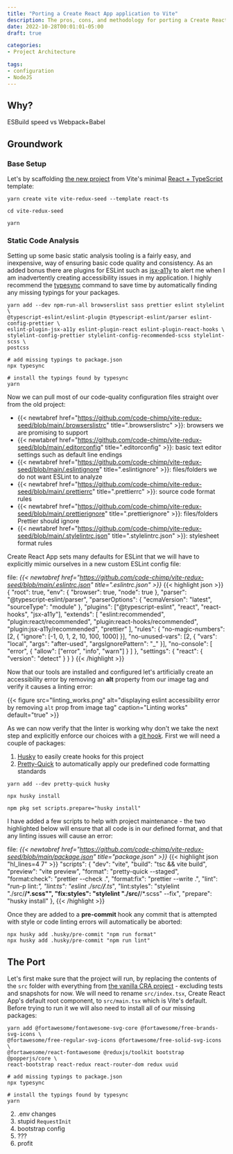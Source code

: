 ```yaml
---
title: "Porting a Create React App application to Vite"
description: The pros, cons, and methodology for porting a Create React App application to Vite
date: 2022-10-28T00:01:01-05:00
draft: true

categories:
- Project Architecture

tags:
- configuration
- NodeJS
---
```


## Why?

ESBuild speed vs Webpack+Babel

## Groundwork

### Base Setup

Let's by scaffolding [the new project][prj] from Vite's minimal [React + TypeScript][tmp] template:

```shell
yarn create vite vite-redux-seed --template react-ts

cd vite-redux-seed

yarn
```

### Static Code Analysis

Setting up some basic static analysis tooling is a fairly easy, and inexpensive, way of ensuring basic code quality and
consistency. As an added bonus there are plugins for ESLint such as [jsx-a11y][a11y] to alert me when I am inadvertently
creating accessibility issues in my application. I highly recommend the [typesync][tsyn] command to save time by
automatically finding any missing typings for your packages.

```shell
yarn add --dev npm-run-all browserslist sass prettier eslint stylelint \
@typescript-eslint/eslint-plugin @typescript-eslint/parser eslint-config-prettier \
eslint-plugin-jsx-a11y eslint-plugin-react eslint-plugin-react-hooks \
stylelint-config-prettier stylelint-config-recommended-scss stylelint-scss \
postcss

# add missing typings to package.json
npx typesync

# install the typings found by typesync
yarn
```

Now we can pull most of our code-quality configuration files straight over from the old project:

- {{< newtabref
      href="https://github.com/code-chimp/vite-redux-seed/blob/main/.browserslistrc"
      title=".browserslistrc" >}}: browsers we are promising to support
- {{< newtabref
      href="https://github.com/code-chimp/vite-redux-seed/blob/main/.editorconfig"
      title=".editorconfig" >}}: basic text editor settings such as default line endings
- {{< newtabref
      href="https://github.com/code-chimp/vite-redux-seed/blob/main/.eslintignore"
      title=".eslintignore" >}}: files/folders we do not want ESLint to analyze
- {{< newtabref
      href="https://github.com/code-chimp/vite-redux-seed/blob/main/.prettierrc"
      title=".prettierrc" >}}: source code format rules
- {{< newtabref
      href="https://github.com/code-chimp/vite-redux-seed/blob/main/.prettierignore"
      title=".prettierignore" >}}: files/folders Prettier should ignore
- {{< newtabref
      href="https://github.com/code-chimp/vite-redux-seed/blob/main/.stylelintrc.json"
      title=".stylelintrc.json" >}}: stylesheet format rules

Create React App sets many defaults for ESLint that we will have to explicitly mimic ourselves in a new custom ESLint
config file:

file: *{{< newtabref
href="https://github.com/code-chimp/vite-redux-seed/blob/main/.eslintrc.json"
title=".eslintrc.json" >}}*
{{< highlight json >}}
{
  "root": true,
  "env": {
    "browser": true,
    "node": true
  },
  "parser": "@typescript-eslint/parser",
  "parserOptions": {
    "ecmaVersion": "latest",
    "sourceType": "module"
  },
  "plugins": ["@typescript-eslint", "react", "react-hooks", "jsx-a11y"],
  "extends": [
    "eslint:recommended",
    "plugin:react/recommended",
    "plugin:react-hooks/recommended",
    "plugin:jsx-a11y/recommended",
    "prettier"
  ],
  "rules": {
    "no-magic-numbers": [2, { "ignore": [-1, 0, 1, 2, 10, 100, 1000] }],
    "no-unused-vars": [2, { "vars": "local", "args": "after-used", "argsIgnorePattern": "_" }],
    "no-console": [
      "error",
      {
        "allow": ["error", "info", "warn"]
      }
    ]
  },
  "settings": {
    "react": {
      "version": "detect"
    }
  }
}
{{< /highlight >}}

Now that our tools are installed and configured let's artificially create an accessibility error by removing an **alt**
property from our image tag and verify it causes a linting error:

{{< figure
    src="linting_works.png"
    alt="displaying eslint accessibility error by removing `alt` prop from image tag"
    caption="Linting works"
    default="true" >}}

As we can now verify that the linter is working why don't we take the next step and explicitly enforce our choices with
a [git hook][ghk]. First we will need a couple of packages:

1. [Husky][hsk] to easily create hooks for this project
2. [Pretty-Quick][pq] to automatically apply our predefined code formatting standards

```shell
yarn add --dev pretty-quick husky

npx husky install

npm pkg set scripts.prepare="husky install"
```

I have added a few scripts to help with project maintenance - the two highlighted below will ensure that all code is in
our defined format, and that any linting issues will cause an error:

file: *{{< newtabref
           href="https://github.com/code-chimp/vite-redux-seed/blob/main/package.json"
           title="package.json" >}}*
{{< highlight json "hl_lines=4 7" >}}
  "scripts": {
    "dev": "vite",
    "build": "tsc && vite build",
    "preview": "vite preview",
    "format": "pretty-quick --staged",
    "format:check": "prettier --check .",
    "format:fix": "prettier --write .",
    "lint": "run-p lint:*",
    "lint:ts": "eslint ./src/**/**.ts*",
    "lint:styles": "stylelint \"./src/**/*.scss\"",
    "fix:styles": "stylelint \"./src/**/*.scss\" --fix",
    "prepare": "husky install"
  },
{{< /highlight >}}

Once they are added to a **pre-commit** hook any commit that is attempted with style or code linting errors will
automatically be aborted:

```shell
npx husky add .husky/pre-commit "npm run format"
npx husky add .husky/pre-commit "npm run lint"
```

## The Port

Let's first make sure that the project will run, by replacing the contents of the `src` folder with everything
from [the vanilla CRA project][prj] - excluding tests and snapshots for now. We will need to rename `src/index.tsx`,
Create React App's default root component, to `src/main.tsx` which is Vite's default. Before trying to run it we will
also need to install all of our missing packages:

```shell
yarn add @fortawesome/fontawesome-svg-core @fortawesome/free-brands-svg-icons \
@fortawesome/free-regular-svg-icons @fortawesome/free-solid-svg-icons \
@fortawesome/react-fontawesome @reduxjs/toolkit bootstrap @popperjs/core \
react-bootstrap react-redux react-router-dom redux uuid

# add missing typings to package.json
npx typesync

# install the typings found by typesync
yarn
```

2. .env changes
3. stupid `RequestInit`
4. bootstrap config
5. ???
6. profit

[van]: https://github.com/code-chimp/vanilla-redux-template 'My base template for new Redux projects'
[prj]: https://github.com/code-chimp/vite-redux-seed 'My new base template for new Redux projects'
[s0]: https://github.com/code-chimp/vite-redux-seed/tree/stage-0 'Fresh Vite project'
[s1]: https://github.com/code-chimp/vite-redux-seed/tree/stage-1 'Static Analysis: eslint, stylelint, and prettier config'
[s1_5]: https://github.com/code-chimp/vite-redux-seed/tree/stage-1.5 'Static Analysis: husky pre-commit hook'
[tmp]: https://github.com/vitejs/vite/tree/main/packages/create-vite 'Vite project templates'
[esb]: https://esbuild.github.io/ 'extremely fast JavaScript bundler'
[tsyn]: https://github.com/jeffijoe/typesync#readme 'Automatically find missing TypeScript typings for your project dependencies'
[hsk]: https://typicode.github.io/husky/#/ 'Modern native git hooks made easy'
[bserr]: https://getbootstrap.com/docs/5.2/getting-started/vite/ 'Bootstrap & Vite'
[a11y]: https://github.com/jsx-eslint/eslint-plugin-jsx-a11y 'static evaluation of the JSX to spot accessibility issues in React apps'
[ghk]: https://githooks.com/ 'scripts that Git executes before or after events such as: commit, push, and receive'
[pq]: https://github.com/azz/pretty-quick#readme 'Apply Prettier settings to your changed files'
